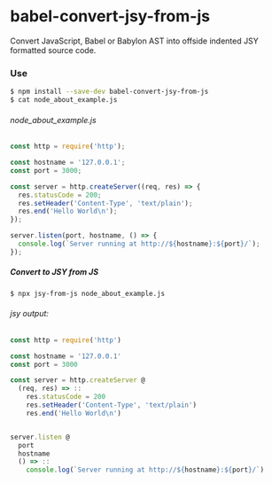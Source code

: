 # babel-convert-jsy-from-js
Convert JavaScript, Babel or Babylon AST into offside indented JSY formatted source code.

### Use

```bash
$ npm install --save-dev babel-convert-jsy-from-js
$ cat node_about_example.js
```

###### node_about_example.js

```javascript
const http = require('http');

const hostname = '127.0.0.1';
const port = 3000;

const server = http.createServer((req, res) => {
  res.statusCode = 200;
  res.setHeader('Content-Type', 'text/plain');
  res.end('Hello World\n');
});

server.listen(port, hostname, () => {
  console.log(`Server running at http://${hostname}:${port}/`);
});
```

##### Convert to JSY from JS

```bash
$ npx jsy-from-js node_about_example.js
```

###### jsy output:

```javascript
const http = require('http')

const hostname = '127.0.0.1'
const port = 3000

const server = http.createServer @
  (req, res) => ::
    res.statusCode = 200
    res.setHeader('Content-Type', 'text/plain')
    res.end('Hello World\n')


server.listen @
  port
  hostname
  () => ::
    console.log(`Server running at http://${hostname}:${port}/`)
```
